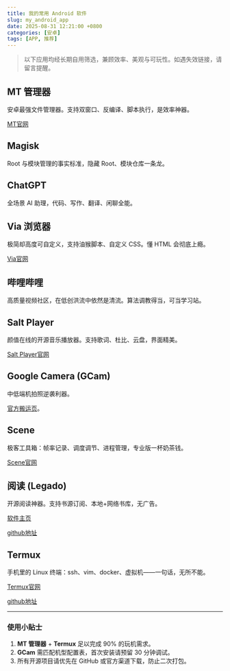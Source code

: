 ```yaml
---
title: 我的常用 Android 软件
slug: my_android_app
date: 2025-08-31 12:21:00 +0800
categories: [安卓]
tags: [APP, 推荐]
---
```


> 以下应用均经长期自用筛选，兼顾效率、美观与可玩性。如遇失效链接，请留言提醒。

## MT 管理器  
安卓最强文件管理器。支持双窗口、反编译、脚本执行，是效率神器。

[MT官网](https://mt2.cn)

## Magisk  
Root 与模块管理的事实标准，隐藏 Root、模块仓库一条龙。  

## ChatGPT  
全场景 AI 助理，代码、写作、翻译、闲聊全能。

## Via 浏览器  
极简却高度可自定义，支持油猴脚本、自定义 CSS。懂 HTML 会彻底上瘾。

[Via官网](https://viayoo.com)

## 哔哩哔哩  
高质量视频社区，在低创洪流中依然是清流。算法调教得当，可当学习站。

## Salt Player  
颜值在线的开源音乐播放器。支持歌词、杜比、云盘，界面精美。

[Salt Player官网](https://moriafly.com/program/salt-player)

## Google Camera (GCam)  
中低端机拍照逆袭利器。

[官方搬运页](https://www.celsoazevedo.com/files/android/google-camera)。

## Scene  
极客工具箱：帧率记录、调度调节、进程管理，专业版一杯奶茶钱。  

[Scene官网](http://vtools.omarea.com)

## 阅读 (Legado)  
开源阅读神器。支持书源订阅、本地+网络书库，无广告。  

[软件主页](https://gedoor.github.io)

[github地址](https://github.com/gedoor/legado)

## Termux  
手机里的 Linux 终端：ssh、vim、docker、虚拟机——一句话，无所不能。  

[Termux官网](https://termux.dev/cn)

[github地址](https://github.com/termux/termux-app#github)

---

### 使用小贴士
1. **MT 管理器** + **Termux** 足以完成 90% 的玩机需求。  
2. **GCam** 需匹配机型配置表，首次安装请预留 30 分钟调试。  
3. 所有开源项目请优先在 GitHub 或官方渠道下载，防止二次打包。